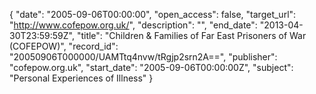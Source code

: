 {
  "date": "2005-09-06T00:00:00", 
  "open_access": false, 
  "target_url": "http://www.cofepow.org.uk/", 
  "description": "", 
  "end_date": "2013-04-30T23:59:59Z", 
  "title": "Children & Families of Far East Prisoners of War (COFEPOW)", 
  "record_id": "20050906T000000/UAMTtq4nvw/tRgjp2srn2A==", 
  "publisher": "cofepow.org.uk", 
  "start_date": "2005-09-06T00:00:00Z", 
  "subject": "Personal Experiences of Illness"
}


